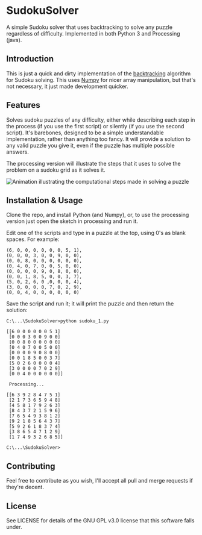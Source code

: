 # SudokuSolver
A simple Sudoku solver that uses backtracking to solve any puzzle regardless of difficulty. Implemented in both Python 3 and Processing (java).

## Introduction
This is just a quick and dirty implementation of the [backtracking](https://en.wikipedia.org/wiki/Sudoku_solving_algorithms#Backtracking) algorithm for Sudoku solving. This uses [Numpy](http://www.numpy.org/) for nicer array manipulation, but that's not necessary, it just made development quicker.

## Features
Solves sudoku puzzles of any difficulty, either while describing each step in the process (if you use the first script) or silently (if you use the second script). It's barebones, designed to be a simple understandable implementation, rather than anything too fancy. It will provide a solution to any valid puzzle you give it, even if the puzzle has multiple possible answers.

The processing version will illustrate the steps that it uses to solve the problem on a sudoku grid as it solves it.

![Animation illustrating the computational steps made in solving a puzzle](https://raw.githubusercontent.com/aricooperdavis/SudokuSolver/master/sudoku/animation.gif)

## Installation & Usage
Clone the repo, and install Python (and Numpy), or, to use the processing version just open the sketch in processing and run it.

Edit one of the scripts and type in a puzzle at the top, using 0's as blank spaces. For example:

    (6, 0, 0, 0, 0, 0, 0, 5, 1),
    (0, 0, 0, 3, 0, 0, 9, 0, 0),
    (0, 0, 8, 0, 0, 0, 0, 0, 0),
    (0, 4, 0, 7, 0, 0, 5, 0, 0),
    (0, 0, 0, 0, 9, 0, 8, 0, 0),
    (0, 0, 1, 8, 5, 0, 0, 3, 7),
    (5, 0, 2, 6, 0 ,0, 0, 0, 4),
    (3, 0, 0, 0, 0, 7, 0, 2, 9),
    (0, 0, 4, 0, 0, 0, 0, 0, 0)

Save the script and run it; it will print the puzzle and then return the solution:

    C:\...\SudokuSolver>python sudoku_1.py

    [[6 0 0 0 0 0 0 5 1]
     [0 0 0 3 0 0 9 0 0]
     [0 0 8 0 0 0 0 0 0]
     [0 4 0 7 0 0 5 0 0]
     [0 0 0 0 9 0 8 0 0]
     [0 0 1 8 5 0 0 3 7]
     [5 0 2 6 0 0 0 0 4]
     [3 0 0 0 0 7 0 2 9]
     [0 0 4 0 0 0 0 0 0]]

     Processing...

    [[6 3 9 2 8 4 7 5 1]
     [2 1 7 3 6 5 9 4 8]
     [4 5 8 1 7 9 2 6 3]
     [8 4 3 7 2 1 5 9 6]
     [7 6 5 4 9 3 8 1 2]
     [9 2 1 8 5 6 4 3 7]
     [5 9 2 6 1 8 3 7 4]
     [3 8 6 5 4 7 1 2 9]
     [1 7 4 9 3 2 6 8 5]]

    C:\...\SudokuSolver>

## Contributing
Feel free to contribute as you wish, I'll accept all pull and merge requests if they're decent.

## License
See LICENSE for details of the GNU GPL v3.0 license that this software falls under.
